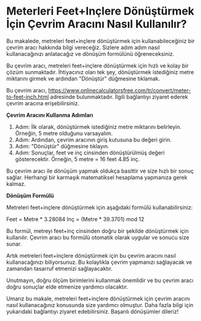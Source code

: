 Meterleri Feet+Inçlere Dönüştürmek İçin Çevrim Aracını Nasıl Kullanılır?
========================================================================

Bu makalede, metreleri feet+inçlere dönüştürmek için kullanabileceğiniz bir çevrim aracı hakkında bilgi vereceğiz. Sizlere adım adım nasıl kullanacağınızı anlatacağız ve dönüşüm formülünü öğreneceksiniz.

Bu çevrim aracı, metreleri feet+inçlere dönüştürmek için hızlı ve kolay bir çözüm sunmaktadır. İhtiyacınız olan tek şey, dönüştürmek istediğiniz metre miktarını girmek ve ardından "Dönüştür" düğmesine tıklamak.

Bu çevrim aracı, <https://www.onlinecalculatorsfree.com/tr/convert/meter-to-feet-inch.html> adresinde bulunmaktadır. İlgili bağlantıyı ziyaret ederek çevrim aracına erişebilirsiniz.

**Çevrim Aracını Kullanma Adımları**

1. Adım: İlk olarak, dönüştürmek istediğiniz metre miktarını belirleyin. Örneğin, 5 metre olduğunu varsayalım.
2. Adım: Ardından, çevrim aracının giriş kutusuna bu değeri girin.
3. Adım: "Dönüştür" düğmesine tıklayın.
4. Adım: Sonuçlar, feet ve inç cinsinden dönüştürülmüş değeri gösterecektir. Örneğin, 5 metre = 16 feet 4.85 inç.

Bu çevrim aracı ile dönüşüm yapmak oldukça basittir ve size hızlı bir sonuç sağlar. Herhangi bir karmaşık matematiksel hesaplama yapmanıza gerek kalmaz.

**Dönüşüm Formülü**

Metreleri feet+inçlere dönüştürmek için aşağıdaki formülü kullanabilirsiniz:

Feet = Metre \* 3.28084 Inç = (Metre \* 39.3701) mod 12

Bu formül, metreyi feet+inç cinsinden doğru bir şekilde dönüştürmek için kullanılır. Çevrim aracı bu formülü otomatik olarak uygular ve sonucu size sunar.

Artık metreleri feet+inçlere dönüştürmek için bu çevrim aracını nasıl kullanacağınızı biliyorsunuz. Bu kolaylıkla çevrim yapmanızı sağlayacak ve zamandan tasarruf etmenizi sağlayacaktır.

Unutmayın, doğru ölçüm birimlerini kullanmak önemlidir ve bu çevrim aracı doğru sonuçlar elde etmenize yardımcı olacaktır.

Umarız bu makale, metreleri feet+inçlere dönüştürmek için çevrim aracını nasıl kullanacağınız konusunda size yardımcı olmuştur. Daha fazla bilgi için yukarıdaki bağlantıyı ziyaret edebilirsiniz. Başarılı dönüşümler dileriz!